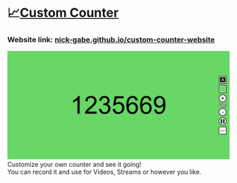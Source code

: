 # 📈[Custom Counter](https://nick-gabe.github.io/custom-counter-website/)
### Website link: [nick-gabe.github.io/custom-counter-website](https://nick-gabe.github.io/custom-counter-website/)
![thumbnail](thumbnail.png)
Customize your own counter and see it going!<br/>You can record it and use for Videos, Streams or however you like.
